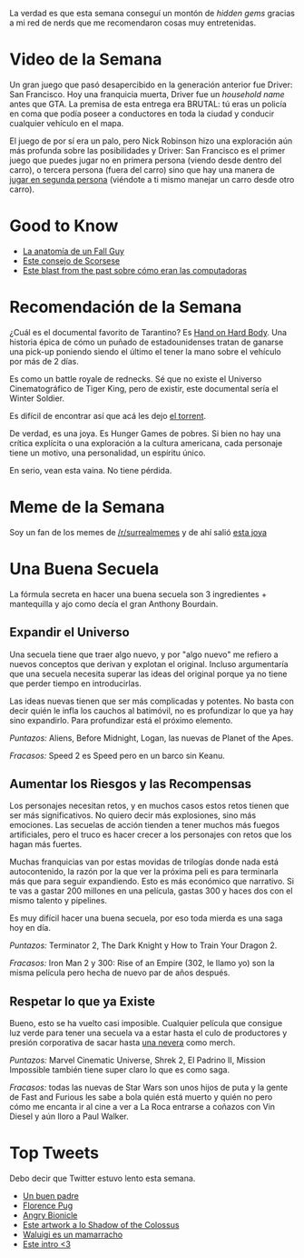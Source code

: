 La verdad es que esta semana conseguí un montón de _hidden gems_ gracias a mi red de nerds que me recomendaron cosas muy entretenidas.

# Video de la Semana

Un gran juego que pasó desapercibido en la generación anterior fue Driver: San Francisco. Hoy una franquicia muerta, Driver fue un _household name_ antes que GTA. La premisa de esta entrega era BRUTAL: tú eras un policía en coma que podía poseer a conductores en toda la ciudad y conducir cualquier vehículo en el mapa.

El juego de por sí era un palo, pero Nick Robinson hizo una exploración aún más profunda sobre las posibilidades y Driver: San Francisco es el primer juego que puedes jugar no en primera persona (viendo desde dentro del carro), o tercera persona (fuera del carro)  sino que hay una manera de [jugar en segunda persona](https://www.youtube.com/watch?v=mC8QoRa8y_Q) (viéndote a ti mismo manejar un carro desde otro carro).


# Good to Know

- [La anatomía de un Fall Guy](https://twitter.com/FallGuysGame/status/1308853560411656197)
- [Este consejo de Scorsese](https://twitter.com/scorsesepedia/status/1308643413634416643)
- [Este blast from the past sobre cómo eran las computadoras](https://twitter.com/Foone/status/1308672489325641729)


# Recomendación de la Semana

¿Cuál es el documental favorito de Tarantino? Es [Hand on Hard Body](https://www.youtube.com/watch?v=xzj-vb7Lj0A). Una historia épica de cómo un puñado de estadounidenses tratan de ganarse una pick-up poniendo siendo el último el tener la mano sobre el vehículo por más de 2 días.

Es como un battle royale de rednecks. Sé que no existe el Universo Cinematográfico de Tiger King, pero de existir, este documental sería el Winter Soldier.

Es difícil de encontrar así que acá les dejo [el torrent](https://piratebay.party/search/Hands%20On%20A%20Hardbody/1/99/0).

De verdad, es una joya. Es Hunger Games de pobres. Si bien no hay una crítica explícita o una exploración a la cultura americana, cada personaje tiene un motivo, una personalidad, un espíritu único.

En serio, vean esta vaina. No tiene pérdida.


# Meme de la Semana

Soy un fan de los memes de [/r/surrealmemes](https://www.reddit.com/r/surrealmemes) y de ahí salió [esta joya](https://twitter.com/cris7ian/status/1308737449934323713)

# Una Buena Secuela

La fórmula secreta en hacer una buena secuela son 3 ingredientes + mantequilla y ajo como decía el gran Anthony Bourdain.

## Expandir el Universo

Una secuela tiene que traer algo nuevo, y por "algo nuevo" me refiero a nuevos conceptos que derivan y explotan el original. Incluso argumentaría que una secuela necesita superar las ideas del original porque ya no tiene que perder tiempo en introducirlas.

Las ideas nuevas tienen que ser más complicadas y potentes. No basta con decir quién le infla los cauchos al batimóvil, no es profundizar lo que ya hay sino expandirlo. Para profundizar está el próximo elemento.

*Puntazos:* Aliens, Before Midnight, Logan, las nuevas de Planet of the Apes.

*Fracasos:* Speed 2 es Speed pero en un barco sin Keanu.

## Aumentar los Riesgos y las Recompensas

Los personajes necesitan retos, y en muchos casos estos retos tienen que ser más significativos. No quiero decir más explosiones, sino más emociones. Las secuelas de acción tienden a tener muchos más fuegos artificiales, pero el truco es hacer crecer a los personajes con retos que los hagan más fuertes.

Muchas franquicias van por estas movidas de trilogías donde nada está autocontenido, la razón por la que ver la próxima peli es para terminarla más que para seguir expandiendo. Esto es más económico que narrativo. Si te vas a gastar 200 millones en una película, gastas 300 y haces dos con el mismo talento y pipelines.

Es muy difícil hacer una buena secuela, por eso toda mierda es una saga hoy en día.

*Puntazos:* Terminator 2, The Dark Knight y How to Train Your Dragon 2.

*Fracasos:* Iron Man 2 y 300: Rise of an Empire (302, le llamo yo) son la misma película pero hecha de nuevo par de años después.

## Respetar lo que ya Existe

Bueno, esto se ha vuelto casi imposible. Cualquier película que consigue luz verde para tener una secuela va a estar hasta el culo de productores y presión corporativa de sacar hasta [una nevera](https://twitter.com/Rooflemonger/status/1193521169502261250) como merch.

*Puntazos:* Marvel Cinematic Universe, Shrek 2, El Padrino II, Mission Impossible también tiene super claro lo que es como saga.

*Fracasos:* todas las nuevas de Star Wars son unos hijos de puta y la gente de Fast and Furious les sabe a bola quién está muerto y quién no pero cómo me encanta ir al cine a ver a La Roca entrarse a coñazos con Vin Diesel y aún lloro a Paul Walker.

# Top Tweets

Debo decir que Twitter estuvo lento esta semana.

- [Un buen padre](https://twitter.com/ProZD/status/1309261925591646209)
- [Florence Pug](https://twitter.com/SimonOrta/status/1309186703471636482)
- [Angry Bionicle](https://twitter.com/MantisHeart/status/1308509586467381248)
- [Este artwork a lo Shadow of the Colossus](https://twitter.com/_Goldenwolf_/status/1308397047448567809)
- [Waluigi es un mamarracho](https://twitter.com/MarioBrothBlog/status/1308483633020313601)
- [Este intro <3](https://twitter.com/Fuentesaurio/status/1307461058442006535)
